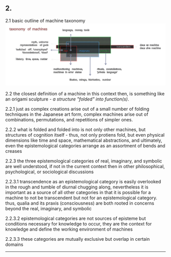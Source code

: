 ## 2.

2.1 basic outline of machine taxonomy 
![tom](../../../../attachments/taxonomy_of_machines.svg) 


2.2 the closest definition of a machine in this context then, is something like an origami sculpture - _a structure "folded" into function(s)_.

2.2.1 just as complex creations arise out of a small number of folding techniques in the Japanese art form, complex machines arise out of combinations, permutations, and repetitions of simpler ones.

2.2.2 what is folded and folded into is not only other machines, but structures of cognition itself - thus, not only protiens fold, but even physical dimensions like time and space, mathematical abstractions, and ultimately, even the epistemological categories arrange as an assortment of bends and creases

2.2.3 the three epistemological categories of real, imaginary, and symbolic are well understood, if not in the current context then in other philosophical, psychological, or sociological discussions

2.2.3.1 transcendence as an epistemological category is easily overlooked in the rough and tumble of diurnal chugging along, nevertheless it is important as a source of all other categories in that it is possible for a machine to not be transcendent but not for an epistemological category. thus, qualia and its praxis (consciousness) are both rooted in concerns beyond the real, imaginary, and symbolic

2.2.3.2 epistemological categories are not sources of episteme but conditions necessary for knowledge to occur, they are the context for knowledge and define the working environment of machines

2.2.3.3 these categories are mutually exclusive but overlap in certain domains

---